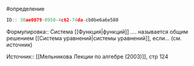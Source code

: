 #определение

```javascript
ID:: 30ae0079-0950-4c62-74da-cb0be6a6e580
```

Формулировка:: 
Система [[Функция|функций]] .... называется общим решением [[Система уравнений|системы уравнений]], если... (см. источник)

Источник:: [[Мельникова Лекции по алгебре (2003)]], стр 124